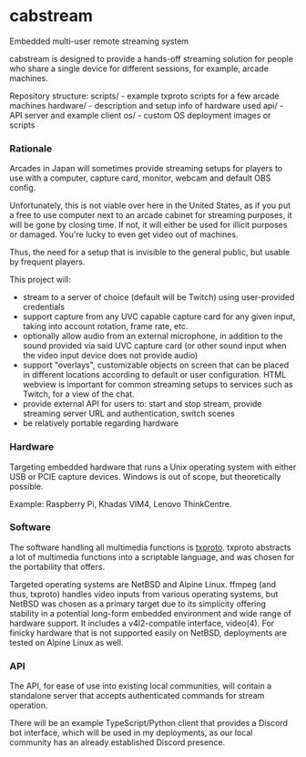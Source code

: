 # cabstream
Embedded multi-user remote streaming system

cabstream is designed to provide a hands-off streaming solution for people who share a single device for different sessions, for example, arcade machines.

Repository structure:
scripts/ - example txproto scripts for a few arcade machines
hardware/ - description and setup info of hardware used
api/ - API server and example client
os/ - custom OS deployment images or scripts

### Rationale

Arcades in Japan will sometimes provide streaming setups for players to use with a computer, capture card, monitor, webcam and default OBS config.

Unfortunately, this is not viable over here in the United States, as if you put a free to use computer next to an arcade cabinet for streaming purposes, it will be gone by closing time. If not, it will either be used for illicit purposes or damaged. You're lucky to even get video out of machines.

Thus, the need for a setup that is invisible to the general public, but usable by frequent players.

This project will:
- stream to a server of choice (default will be Twitch) using user-provided credentials
- support capture from any UVC capable capture card for any given input, taking into account rotation, frame rate, etc.
- optionally allow audio from an external microphone, in addition to the sound provided via said UVC capture card (or other sound input when the video input device does not provide audio)
- support "overlays", customizable objects on screen that can be placed in different locations according to default or user configuration. HTML webview is important for common streaming setups to services such as Twitch, for a view of the chat.
- provide external API for users to: start and stop stream, provide streaming server URL and authentication, switch scenes
- be relatively portable regarding hardware

### Hardware

Targeting embedded hardware that runs a Unix operating system with either USB or PCIE capture devices. Windows is out of scope, but theoretically possible.

Example: Raspberry Pi, Khadas VIM4, Lenovo ThinkCentre.

### Software

The software handling all multimedia functions is [txproto](https://github.com/cyanreg/txproto/). txproto abstracts a lot of multimedia functions into a scriptable language, and was chosen for the portability that offers.

Targeted operating systems are NetBSD and Alpine Linux. ffmpeg (and thus, txproto) handles video inputs from various operating systems, but NetBSD was chosen as a primary target due to its simplicity offering stability in a potential long-form embedded environment and wide range of hardware support. It includes a v4l2-compatile interface, video(4). For finicky hardware that is not supported easily on NetBSD, deployments are tested on Alpine Linux as well.

### API

The API, for ease of use into existing local communities, will contain a standalone server that accepts authenticated commands for stream operation.

There will be an example TypeScript/Python client that provides a Discord bot interface, which will be used in my deployments, as our local community has an already established Discord presence.
